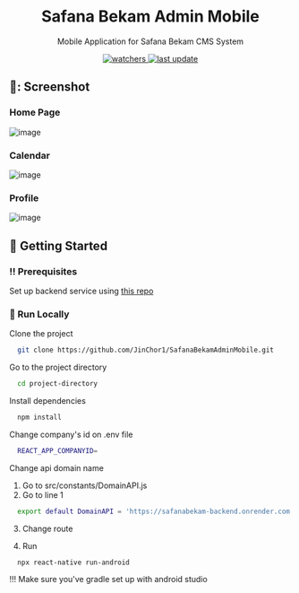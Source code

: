 <div align="center">
  <h1>Safana Bekam Admin Mobile </h1>
  <p>
    Mobile Application for Safana Bekam CMS System
  </p>

<p>
  <a href="">
    <img src="https://img.shields.io/github/last-commit/JinChor1/SafanaBekamAdminMobile" alt="watchers" />
  </a>
  <a href="">
    <img src="https://img.shields.io/github/watchers/JinChor1/SafanaBekamAdminMobile" alt="last update" />
  </a>
</p>


</div>

<!-- Screenshot -->
## 📸: Screenshot

### Home Page
![image](https://github.com/JinChor1/SafanaBekamAdminMobile/assets/136385395/610b6add-f2c9-4d0e-87f7-9679eb008c12)

### Calendar
![image](https://github.com/JinChor1/SafanaBekamAdminMobile/assets/136385395/70537990-2490-48ae-9cc0-7c31d8452deb)

### Profile
![image](https://github.com/JinChor1/SafanaBekamAdminMobile/assets/136385395/28afe18e-3886-4e2a-a914-0ebb48ae39ed)


<!-- Getting Started -->
## 	:toolbox: Getting Started

<!-- Prerequisites -->
### :bangbang: Prerequisites

Set up backend service using [this repo](https://github.com/JinChor1/SafanaBekamBackend)

<!-- Run Locally -->
### :running: Run Locally

Clone the project

```bash
  git clone https://github.com/JinChor1/SafanaBekamAdminMobile.git
```

Go to the project directory

```bash
  cd project-directory
```

Install dependencies

```bash
  npm install
```

Change company's id on .env file 

```bash
  REACT_APP_COMPANYID=
```

Change api domain name

1. Go to src/constants/DomainAPI.js
2. Go to line 1
```bash
  export default DomainAPI = 'https://safanabekam-backend.onrender.com';
```
3. Change route

4. Run 
```bash
  npx react-native run-android
```

!!! Make sure you've gradle set up with android studio

